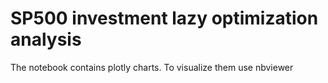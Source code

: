 # SP500 investment lazy optimization analysis
The notebook contains plotly charts. To visualize them use nbviewer
